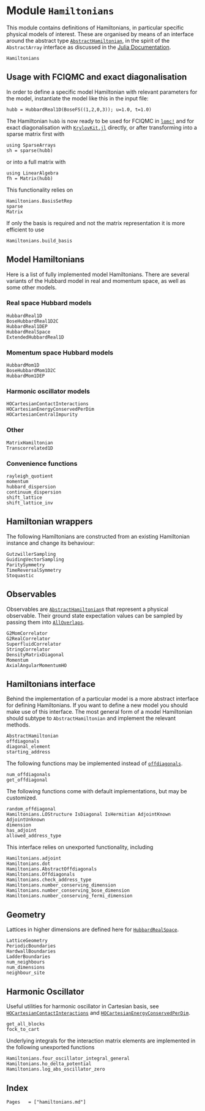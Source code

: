 # Module `Hamiltonians`

This module contains definitions of Hamiltonians, in particular specific
physical models of interest. These are organised by means of an interface
around the abstract type [`AbstractHamiltonian`](@ref), in the spirit of the
`AbstractArray` interface as discussed in the [Julia Documentation](https://docs.julialang.org/en/v1/manual/interfaces/).

```@docs
Hamiltonians
```

## Usage with FCIQMC and exact diagonalisation

In order to define a specific model Hamiltonian with relevant parameters
for the model, instantiate the model like this in the input file:

```julia-repl
hubb = HubbardReal1D(BoseFS((1,2,0,3)); u=1.0, t=1.0)
```

The Hamiltonian `hubb` is now ready to be used for FCIQMC in [`lomc!`](@ref)
and for exact diagonalisation with [`KrylovKit.jl`](https://github.com/Jutho/KrylovKit.jl) directly, or after
transforming into a sparse matrix first with
```julia-repl
using SparseArrays
sh = sparse(hubb)
```
or into a full matrix with
```julia-repl
using LinearAlgebra
fh = Matrix(hubb)
```
This functionality relies on
```@docs
Hamiltonians.BasisSetRep
sparse
Matrix
```
If only the basis is required and not the matrix representation it is more efficient to use
```@docs
Hamiltonians.build_basis
```

## Model Hamiltonians

Here is a list of fully implemented model Hamiltonians. There are several variants
of the Hubbard model in real and momentum space, as well as some other models.

### Real space Hubbard models
```@docs
HubbardReal1D
BoseHubbardReal1D2C
HubbardReal1DEP
HubbardRealSpace
ExtendedHubbardReal1D
```

### Momentum space Hubbard models
```@docs
HubbardMom1D
BoseHubbardMom1D2C
HubbardMom1DEP
```

### Harmonic oscillator models
```@docs
HOCartesianContactInteractions
HOCartesianEnergyConservedPerDim
HOCartesianCentralImpurity
```

### Other
```@docs
MatrixHamiltonian
Transcorrelated1D
```

### Convenience functions
```@docs
rayleigh_quotient
momentum
hubbard_dispersion
continuum_dispersion
shift_lattice
shift_lattice_inv
```

## Hamiltonian wrappers
The following Hamiltonians are constructed from an existing
Hamiltonian instance and change its behaviour:
```@docs
GutzwillerSampling
GuidingVectorSampling
ParitySymmetry
TimeReversalSymmetry
Stoquastic
```

## Observables
Observables are [`AbstractHamiltonian`](@ref)s that represent a physical
observable. Their ground state expectation values can be sampled by passing
them into [`AllOverlaps`](@ref).
```@docs
G2MomCorrelator
G2RealCorrelator
SuperfluidCorrelator
StringCorrelator
DensityMatrixDiagonal
Momentum
AxialAngularMomentumHO
```

## Hamiltonians interface

Behind the implementation of a particular model is a more abstract interface for defining
Hamiltonians. If you want to define a new model you should make use of this interface. The
most general form of a model Hamiltonian should subtype to `AbstractHamiltonian` and
implement the relevant methods.

```@docs
AbstractHamiltonian
offdiagonals
diagonal_element
starting_address
```

The following functions may be implemented instead of [`offdiagonals`](@ref).

```@docs
num_offdiagonals
get_offdiagonal
```

The following functions come with default implementations, but may be customized.

```@docs
random_offdiagonal
Hamiltonians.LOStructure IsDiagonal IsHermitian AdjointKnown AdjointUnknown
dimension
has_adjoint
allowed_address_type
```

This interface relies on unexported functionality, including
```@docs
Hamiltonians.adjoint
Hamiltonians.dot
Hamiltonians.AbstractOffdiagonals
Hamiltonians.Offdiagonals
Hamiltonians.check_address_type
Hamiltonians.number_conserving_dimension
Hamiltonians.number_conserving_bose_dimension
Hamiltonians.number_conserving_fermi_dimension
```

## Geometry
Lattices in higher dimensions are defined here for [`HubbardRealSpace`](@ref).

```@docs
LatticeGeometry
PeriodicBoundaries
HardwallBoundaries
LadderBoundaries
num_neighbours
num_dimensions
neighbour_site
```

## Harmonic Oscillator
Useful utilities for harmonic oscillator in Cartesian basis, see [`HOCartesianContactInteractions`](@ref) 
and [`HOCartesianEnergyConservedPerDim`](@ref).
```@docs
get_all_blocks
fock_to_cart
```
Underlying integrals for the interaction matrix elements are implemented in the following unexported functions
```@docs
Hamiltonians.four_oscillator_integral_general
Hamiltonians.ho_delta_potential
Hamiltonians.log_abs_oscillator_zero
```

## Index
```@index
Pages   = ["hamiltonians.md"]
```
